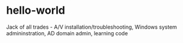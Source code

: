 # hello-world
Jack of all trades - A/V installation/troubleshooting, Windows system admininstration, AD domain admin, learning code
